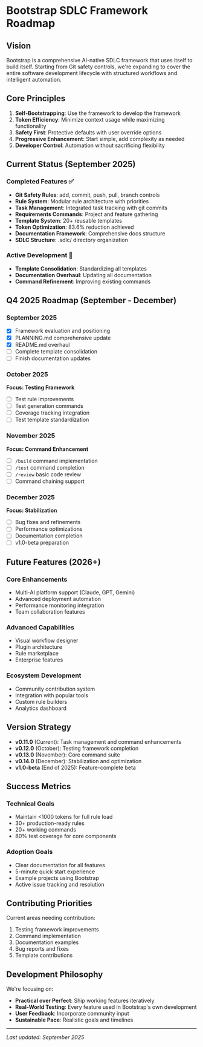 # Bootstrap SDLC Framework Roadmap

## Vision

Bootstrap is a comprehensive AI-native SDLC framework that uses itself to build itself. Starting from Git safety controls, we're expanding to cover the entire software development lifecycle with structured workflows and intelligent automation.

## Core Principles

1. **Self-Bootstrapping**: Use the framework to develop the framework
2. **Token Efficiency**: Minimize context usage while maximizing functionality  
3. **Safety First**: Protective defaults with user override options
4. **Progressive Enhancement**: Start simple, add complexity as needed
5. **Developer Control**: Automation without sacrificing flexibility

## Current Status (September 2025)

### Completed Features ✅
- **Git Safety Rules**: add, commit, push, pull, branch controls
- **Rule System**: Modular rule architecture with priorities
- **Task Management**: Integrated task tracking with git commits
- **Requirements Commands**: Project and feature gathering
- **Template System**: 20+ reusable templates
- **Token Optimization**: 83.6% reduction achieved
- **Documentation Framework**: Comprehensive docs structure
- **SDLC Structure**: .sdlc/ directory organization

### Active Development 🚧
- **Template Consolidation**: Standardizing all templates
- **Documentation Overhaul**: Updating all documentation
- **Command Refinement**: Improving existing commands

## Q4 2025 Roadmap (September - December)

### September 2025
- [x] Framework evaluation and positioning
- [x] PLANNING.md comprehensive update
- [x] README.md overhaul
- [ ] Complete template consolidation
- [ ] Finish documentation updates

### October 2025
**Focus: Testing Framework**
- [ ] Test rule improvements
- [ ] Test generation commands
- [ ] Coverage tracking integration
- [ ] Test template standardization

### November 2025  
**Focus: Command Enhancement**
- [ ] `/build` command implementation
- [ ] `/test` command completion
- [ ] `/review` basic code review
- [ ] Command chaining support

### December 2025
**Focus: Stabilization**
- [ ] Bug fixes and refinements
- [ ] Performance optimizations
- [ ] Documentation completion
- [ ] v1.0-beta preparation

## Future Features (2026+)

### Core Enhancements
- Multi-AI platform support (Claude, GPT, Gemini)
- Advanced deployment automation
- Performance monitoring integration
- Team collaboration features

### Advanced Capabilities
- Visual workflow designer
- Plugin architecture
- Rule marketplace
- Enterprise features

### Ecosystem Development
- Community contribution system
- Integration with popular tools
- Custom rule builders
- Analytics dashboard

## Version Strategy

- **v0.11.0** (Current): Task management and command enhancements
- **v0.12.0** (October): Testing framework completion
- **v0.13.0** (November): Core command suite
- **v0.14.0** (December): Stabilization and optimization
- **v1.0-beta** (End of 2025): Feature-complete beta

## Success Metrics

### Technical Goals
- Maintain <1000 tokens for full rule load
- 30+ production-ready rules
- 20+ working commands
- 80% test coverage for core components

### Adoption Goals
- Clear documentation for all features
- 5-minute quick start experience
- Example projects using Bootstrap
- Active issue tracking and resolution

## Contributing Priorities

Current areas needing contribution:
1. Testing framework improvements
2. Command implementation
3. Documentation examples
4. Bug reports and fixes
5. Template contributions

## Development Philosophy

We're focusing on:
- **Practical over Perfect**: Ship working features iteratively
- **Real-World Testing**: Every feature used in Bootstrap's own development
- **User Feedback**: Incorporate community input
- **Sustainable Pace**: Realistic goals and timelines

---

*Last updated: September 2025*